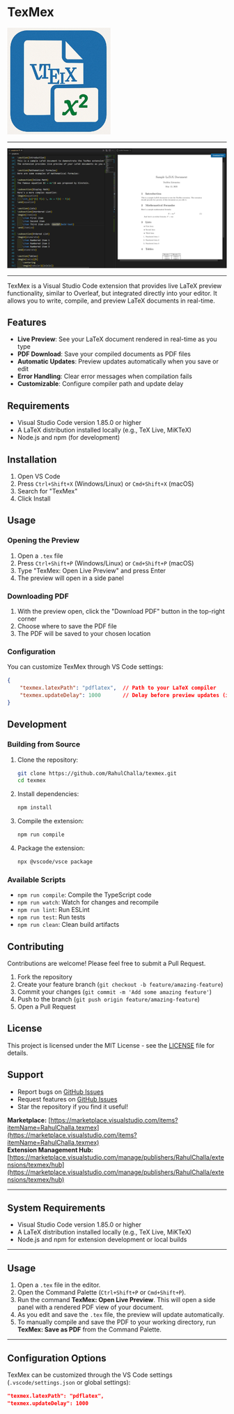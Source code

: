 # TexMex

![TexMex Logo](assets/logo.png)

---

![Screenshot of TexMex in action](assets/screenshot.png)

---

TexMex is a Visual Studio Code extension that provides live LaTeX preview functionality, similar to Overleaf, but integrated directly into your editor. It allows you to write, compile, and preview LaTeX documents in real-time.

## Features

- **Live Preview**: See your LaTeX document rendered in real-time as you type
- **PDF Download**: Save your compiled documents as PDF files
- **Automatic Updates**: Preview updates automatically when you save or edit
- **Error Handling**: Clear error messages when compilation fails
- **Customizable**: Configure compiler path and update delay

## Requirements

- Visual Studio Code version 1.85.0 or higher
- A LaTeX distribution installed locally (e.g., TeX Live, MiKTeX)
- Node.js and npm (for development)

## Installation

1. Open VS Code
2. Press `Ctrl+Shift+X` (Windows/Linux) or `Cmd+Shift+X` (macOS)
3. Search for "TexMex"
4. Click Install

## Usage

### Opening the Preview

1. Open a `.tex` file
2. Press `Ctrl+Shift+P` (Windows/Linux) or `Cmd+Shift+P` (macOS)
3. Type "TexMex: Open Live Preview" and press Enter
4. The preview will open in a side panel

### Downloading PDF

1. With the preview open, click the "Download PDF" button in the top-right corner
2. Choose where to save the PDF file
3. The PDF will be saved to your chosen location

### Configuration

You can customize TexMex through VS Code settings:

```json
{
    "texmex.latexPath": "pdflatex",  // Path to your LaTeX compiler
    "texmex.updateDelay": 1000       // Delay before preview updates (in milliseconds)
}
```

## Development

### Building from Source

1. Clone the repository:
   ```bash
   git clone https://github.com/RahulChalla/texmex.git
   cd texmex
   ```

2. Install dependencies:
   ```bash
   npm install
   ```

3. Compile the extension:
   ```bash
   npm run compile
   ```

4. Package the extension:
   ```bash
   npx @vscode/vsce package
   ```

### Available Scripts

- `npm run compile`: Compile the TypeScript code
- `npm run watch`: Watch for changes and recompile
- `npm run lint`: Run ESLint
- `npm run test`: Run tests
- `npm run clean`: Clean build artifacts

## Contributing

Contributions are welcome! Please feel free to submit a Pull Request.

1. Fork the repository
2. Create your feature branch (`git checkout -b feature/amazing-feature`)
3. Commit your changes (`git commit -m 'Add some amazing feature'`)
4. Push to the branch (`git push origin feature/amazing-feature`)
5. Open a Pull Request

## License

This project is licensed under the MIT License - see the [LICENSE](LICENSE) file for details.

## Support

- Report bugs on [GitHub Issues](https://github.com/RahulChalla/texmex/issues)
- Request features on [GitHub Issues](https://github.com/RahulChalla/texmex/issues)
- Star the repository if you find it useful!

**Marketplace:** [https://marketplace.visualstudio.com/items?itemName=RahulChalla.texmex](https://marketplace.visualstudio.com/items?itemName=RahulChalla.texmex)  
**Extension Management Hub:** [https://marketplace.visualstudio.com/manage/publishers/RahulChalla/extensions/texmex/hub](https://marketplace.visualstudio.com/manage/publishers/RahulChalla/extensions/texmex/hub)

---

## System Requirements

- Visual Studio Code version 1.85.0 or higher
- A LaTeX distribution installed locally (e.g., TeX Live, MiKTeX)
- Node.js and npm for extension development or local builds

---

## Usage

1. Open a `.tex` file in the editor.
2. Open the Command Palette (`Ctrl+Shift+P` or `Cmd+Shift+P`).
3. Run the command **TexMex: Open Live Preview**. This will open a side panel with a rendered PDF view of your document.
4. As you edit and save the `.tex` file, the preview will update automatically.
5. To manually compile and save the PDF to your working directory, run **TexMex: Save as PDF** from the Command Palette.

---

## Configuration Options

TexMex can be customized through the VS Code settings (`.vscode/settings.json` or global settings):

```json
"texmex.latexPath": "pdflatex",
"texmex.updateDelay": 1000
